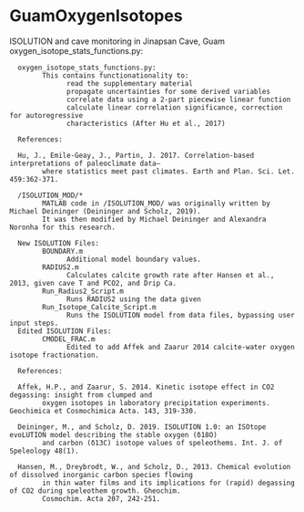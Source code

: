 # GuamOxygenIsotopes
ISOLUTION and cave monitoring in Jinapsan Cave, Guam
      oxygen_isotope_stats_functions.py:

       
      oxygen_isotope_stats_functions.py:
            This contains functionationality to:
                  read the supplementary material
                  propagate uncertainties for some derived variables
                  correlate data using a 2-part piecewise linear function
                  calculate linear correlation significance, correction for autoregressive
                  characteristics (After Hu et al., 2017)
      
      References:
      
      Hu, J., Emile-Geay, J., Partin, J. 2017. Correlation-based interpretations of paleoclimate data—
            where statistics meet past climates. Earth and Plan. Sci. Let. 459:362-371.

      /ISOLUTION_MOD/*
            MATLAB code in /ISOLUTION_MOD/ was originally written by Michael Deininger (Deininger and Scholz, 2019). 
            It was then modified by Michael Deininger and Alexandra Noronha for this research. 

      New ISOLUTION Files:
            BOUNDARY.m
                  Additional model boundary values.
            RADIUS2.m
                  Calculates calcite growth rate after Hansen et al., 2013, given cave T and PCO2, and Drip Ca.
            Run_Radius2_Script.m
                  Runs RADIUS2 using the data given
            Run_Isotope_Calcite_Script.m
                  Runs the ISOLUTION model from data files, bypassing user input steps.
      Edited ISOLUTION Files:
            CMODEL_FRAC.m
                  Edited to add Affek and Zaarur 2014 calcite-water oxygen isotope fractionation.

      References:

      Affek, H.P., and Zaarur, S. 2014. Kinetic isotope effect in CO2 degassing: insight from clumped and
            oxygen isotopes in laboratory precipitation experiments. Geochimica et Cosmochimica Acta. 143, 319-330.	

      Deininger, M., and Scholz, D. 2019. ISOLUTION 1.0: an ISOtope evoLUTION model describing the stable oxygen (δ18O) 
            and carbon (δ13C) isotope values of speleothems. Int. J. of Speleology 48(1).

      Hansen, M., Dreybrodt, W., and Scholz, D., 2013. Chemical evolution of dissolved inorganic carbon species flowing
            in thin water films and its implications for (rapid) degassing of CO2 during speleothem growth. Gheochim. 
            Cosmochim. Acta 207, 242-251.
      
   
